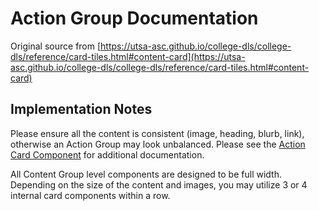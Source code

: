 # Action Group Documentation

Original source from [https://utsa-asc.github.io/college-dls/college-dls/reference/card-tiles.html#content-card](https://utsa-asc.github.io/college-dls/college-dls/reference/card-tiles.html#content-card)
## Implementation Notes

Please ensure all the content is consistent (image, heading, blurb, link), otherwise an Action Group may look unbalanced. Please see the [Action Card Component](action-card--default) for additional documentation. 

All Content Group level components are designed to be full width. Depending on the size of the content and images, you may utilize 3 or 4 internal card components within a row.
